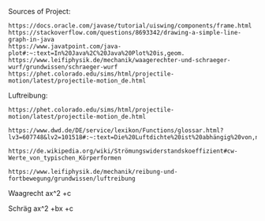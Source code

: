 Sources of Project:

    https://docs.oracle.com/javase/tutorial/uiswing/components/frame.html
    https://stackoverflow.com/questions/8693342/drawing-a-simple-line-graph-in-java
    https://www.javatpoint.com/java-plot#:~:text=In%20Java%2C%20Java%20Plot%20is,geom.
    https://www.leifiphysik.de/mechanik/waagerechter-und-schraeger-wurf/grundwissen/schraeger-wurf
    https://phet.colorado.edu/sims/html/projectile-motion/latest/projectile-motion_de.html



Luftreibung:

    https://phet.colorado.edu/sims/html/projectile-motion/latest/projectile-motion_de.html
    
    https://www.dwd.de/DE/service/lexikon/Functions/glossar.html?lv3=607748&lv2=101518#:~:text=Die%20Luftdichte%20ist%20abhängig%20von,nimmt%20mit%20der%20Höhe%20ab.
    
    https://de.wikipedia.org/wiki/Strömungswiderstandskoeffizient#cw-Werte_von_typischen_Körperformen

    https://www.leifiphysik.de/mechanik/reibung-und-fortbewegung/grundwissen/luftreibung


Waagrecht ax^2 +c


Schräg ax^2 +bx +c
